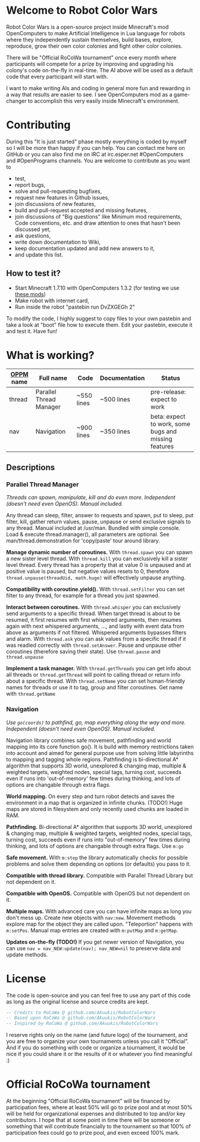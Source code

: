 # Welcome to Robot Color Wars
Robot Color Wars is a open-source project inside Minecraft's mod OpenComputers to make Artificial Intelligence in Lua language for robots where they independently sustain themselves, build bases, explore, reproduce, grow their own color colonies and fight other color colonies.

There will be "Official RoCoWa tournament" once every month where participants will compete for a prize by improving and upgrading his colony's code on-the-fly in real-time. The AI above will be used as a default code that every participant will start with.

I want to make writing AIs and coding in general more fun and rewarding in a way that results are easier to see. I see OpenComputers mod as a game-changer to accomplish this very easily inside Minecraft's environment.

# Contributing
During this "It is just started" phase mostly everything is coded by myself so I will be more than happy if you can help. You can contact me here on GitHub or you can also find me on IRC at irc.esper.net #OpenComputers and #OpenPrograms channels. You are welcome to contribute as you want to
* test,
* report bugs,
* solve and pull-requesting bugfixes,
* request new features in Github issues,
* join discussions of new features,
* build and pull-request accepted and missing features,
* join discussions of "Big questions" like Minimum mod requirements, Code conventions, etc. and draw attention to ones that hasn't been discussed yet,
* ask questions,
* write down documentation to Wiki, 
* keep documentation updated and add new answers to it,
* and update this list.

## How to test it?
* Start Minecraft 1.7.10 with OpenComputers 1.3.2 (for testing we use [these mods](https://www.dropbox.com/sh/up2tbxepsdw38vv/AAAkkdKuUFM7CsZu5oNUNaxNa))
* Make robot with internet card, 
* Run inside the robot "pastebin run DvZXGEGh 2"

To modify the code, I highly suggest to copy files to your own pastebin and take a look at "boot" file how to execute them. Edit your pastebin, execute it and test it. Have fun!

# What is working?

| [OPPM](https://github.com/OpenPrograms/Vexatos-Programs/tree/master/op-manager) name | Full name | Code | Documentation | Status |
|---|---|---|---|---|
| thread | Parallel Thread Manager | ~550 lines | ~500 lines | pre-release: expect to work |
| nav | Navigation | ~900 lines | ~350 lines | beta: expect to work, some bugs and missing features |

## Descriptions

### Parallel Thread Manager 

*Threads can spawn, manipulate, kill and do even more. Independent (doesn't need even OpenOS). Manual included.*

Any thread can sleep, filter, answer to requests and spawn, put to sleep, put filter, kill, gather return values, pause, unpause or send exclusive signals to any thread. Manual included at /usr/man. Bundled with simple console. Load & execute thread.manager(), all parameters are optional. See man/thread.demonstration for 'copy/paste' tour around library.

**Manage dynamic number of coroutines.** With `thread.spawn` you can spawn a new sister level thread. With `thread.kill` you can exclusively kill a sister level thread. Every thread has a property that at value 0 is unpaused and at positive value is paused, but negative values resets to 0, therefore `thread.unpause(threadUid, math.huge)` will effectively unpause anything.

**Compatibility with coroutine.yield().** With `thread.setFilter` you can set filter to any thread, for example for a thread you just spawned.

**Interact between coroutines.** With `thread.whisper` you can exclusively send arguments to a specific thread. When target thread is about to be resumed, it first resumes with first whispered arguments, then resumes again with next whispered arguments, ..., and lastly with event data from above as arguments if not filtered. Whispered arguments bypasses filters and alarm. With `thread.ask` you can ask values from a specific thread if it was readied correctly with `thread.setAnswer`. Pause and unpause other coroutines (therefore saving their state). Use `thread.pause` and `thread.unpause`

**Implement a task manager.** With `thread.getThreads` you can get info about all threads or `thread.getThread` will point to calling thread or return info about a specific thread. With `thread.setName` you can set human-friendly names for threads or use it to tag, group and filter coroutines. Get name with `thread.getName`

### Navigation 

*Use `go(coords)` to pathfind, go, map everything along the way and more. Independent (doesn't need even OpenOS). Manual included.*

Navigation library combines safe movement, pathfinding and world mapping into its core function go(). It is build with memory restrictions taken into account and aimed for general purpose use from solving little labyrinths to mapping and tagging whole regions. Pathfinding is bi-directional A* algorithm that supports 3D world, unexplored & changing map, multiple & weighted targets, weighted nodes, special tags, turning cost, succeeds even if runs into 'out-of-memory' few times during thinking, and lots of options are changable through extra flags.

**World mapping.** On every step and turn robot detects and saves the environment in a map that is organized in infinite chunks. (TODO!) Huge maps are stored in filesystem and only recently used chunks are loaded in RAM.

**Pathfinding.** Bi-directional A* algorithm that supports 3D world, unexplored & changing map, multiple & weighted targets, weighted nodes, special tags, turning cost, succeeds even if runs into "out-of-memory" few times during thinking, and lots of options are changable through extra flags. Use `m:go`

**Safe movement.** With `m:step` the library automatically checks for possible problems and solve them depending on options (or defaults) you pass to it.

**Compatible with thread library.** Compatible with Parallel Thread Library but not dependent on it.

**Compatible with OpenOS.** Compatible with OpenOS but not dependent on it.

**Multiple maps.** With advanced care you can have infinite maps as long you don't mess up. Create new objects with `nav:new`. Movement methods explore map for the object they are called upon. "Teleportion" happens with `m:setPos`. Manual map entries are created with `m:putMap` and `m:getMap`.

**Updates on-the-fly (TODO!)** If you get newer version of Navigation, you can use `nav = nav_NEW:update(nav); nav_NEW=nil` to preserve data and update methods.

# License
The code is open-source and you can feel free to use any part of this code as long as the original license and source credits are kept. 
```lua
-- Credits to RoCoWa @ github.com/Akuukis/RobotColorWars
-- Based upon RoCoWa @ github.com/Akuukis/RobotColorWars
-- Inspired by RoCoWa @ github.com/Akuukis/RobotColorWars
```

I reserve rights only on the name (and future logo) of the tournament, and you are free to organize your own tournaments unless you call it "Official". And if you do something with code or organize a tournament, it would be nice if you could share it or the results of it or whatever you find meaningful :)

# Official RoCoWa tournament

At the beginning "Official RoCoWa tournament" will be financed by participation fees, where at least 50% will go to prize pool and at most 50% will be held for organizational expenses and distributed to top and/or key contributors. I hope that at some point in time there will be someone or something that will contribute financially to the tournament so that 100% of participation fees could go to prize pool, and even exceed 100% mark.
